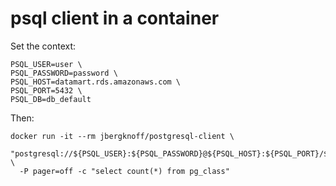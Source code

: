 # psql client in a container

Set the context:
```
PSQL_USER=user \
PSQL_PASSWORD=password \
PSQL_HOST=datamart.rds.amazonaws.com \
PSQL_PORT=5432 \
PSQL_DB=db_default
```

Then:
```
docker run -it --rm jbergknoff/postgresql-client \
  "postgresql://${PSQL_USER}:${PSQL_PASSWORD}@${PSQL_HOST}:${PSQL_PORT}/${PSQL_DB}" \
  -P pager=off -c "select count(*) from pg_class"
```
